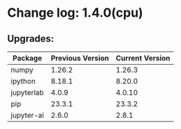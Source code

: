# Change log: 1.4.0(cpu)

## Upgrades: 

Package | Previous Version | Current Version
---|---|---
numpy|1.26.2|1.26.3
ipython|8.18.1|8.20.0
jupyterlab|4.0.9|4.0.10
pip|23.3.1|23.3.2
jupyter-ai|2.6.0|2.8.1
